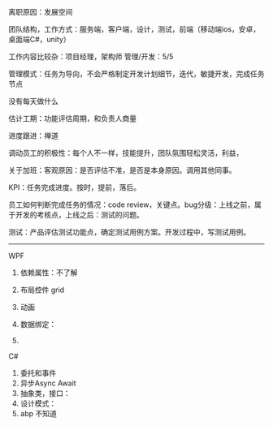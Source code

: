 离职原因：发展空间

团队结构，工作方式：服务端，客户端，设计，测试，前端（移动端ios，安卓，桌面端C#，unity）

工作内容比较杂：项目经理，架构师
管理/开发：5/5

管理模式：任务为导向，不会严格制定开发计划细节，迭代，敏捷开发，完成任务节点

没有每天做什么

估计工期：功能评估周期，和负责人商量

进度跟进：禅道

调动员工的积极性：每个人不一样，技能提升，团队氛围轻松灵活，利益，

关于加班：客观原因：是否评估不准，是否是本身原因。调用其他同事。

KPI：任务完成进度。按时，提前，落后。

员工如何判断完成任务的情况：code review，关键点。bug分级：上线之前，属于开发的考核点，上线之后：测试的问题。

测试：产品评估测试功能点，确定测试用例方案。开发过程中，写测试用例。

---

WPF
1. 依赖属性：不了解
2. 布局控件
   grid
3. 动画

4. 数据绑定：
5. 

C#
1. 委托和事件
2. 异步Async Await
3. 抽象类，接口：
4. 设计模式：
5. abp 不知道

